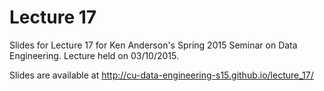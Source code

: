 # Lecture 17

Slides for Lecture 17 for Ken Anderson's Spring 2015 Seminar on Data
Engineering. Lecture held on 03/10/2015.

Slides are available at
http://cu-data-engineering-s15.github.io/lecture_17/
